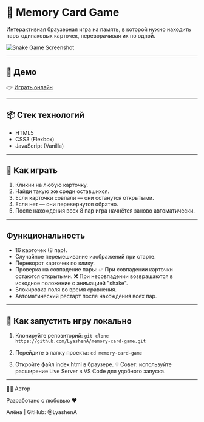 # 🧠 Memory Card Game

Интерактивная браузерная игра на память, в которой нужно находить пары одинаковых карточек, переворачивая их по одной.

![Snake Game Screenshot](./snake-game_preview.jpg)

---

## 🚀 Демо

👉 [Играть онлайн](https://LyashenA.github.io/memory-card_game/)

---

## 📦 Стек технологий

- HTML5
- CSS3 (Flexbox)
- JavaScript (Vanilla)

---

## 🧩 Как играть
1. Кликни на любую карточку.
2. Найди такую же среди оставшихся.
3. Если карточки совпали — они останутся открытыми.
4. Если нет — они перевернутся обратно.
5. После нахождения всех 8 пар игра начнётся заново автоматически.

---

## Функциональность
 - 16 карточек (8 пар).
 - Случайное перемешивание изображений при старте.
 - Переворот карточек по клику.
 - Проверка на совпадение пары:
    ✅ При совпадении карточки остаются открытыми.
    ❌ При несовпадении возвращаются в исходное положение с анимацией "shake".
 - Блокировка поля во время сравнения.
 - Автоматический рестарт после нахождения всех пар.

---

## 🚀 Как запустить игру локально

1. Клонируйте репозиторий:
```git clone https://github.com/LyashenA/memory-card-game.git```

2. Перейдите в папку проекта:
```cd memory-card-game```

3. Откройте файл index.html в браузере.
   💡 Совет: используйте расширение Live Server в VS Code для удобного запуска.

---

👩‍💻 Автор

Разработано с любовью ❤️

Алёна | GitHub: @LyashenA
